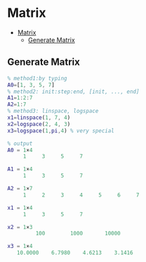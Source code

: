 # Matrix

- [Matrix](#matrix)
  - [Generate Matrix](#generate-matrix)

## Generate Matrix

```matlab
% method1:by typing
A0=[1, 3, 5, 7]
% method2: init:step:end, [init, ..., end]
A1=1:2:7
A2=1:7
% method3: linspace, logspace
x1=linspace(1, 7, 4)
x2=logspace(2, 4, 3)
x3=logspace(1,pi,4) % very special

% output
A0 = 1×4    
     1     3     5     7

A1 = 1×4    
     1     3     5     7

A2 = 1×7    
     1     2     3     4     5     6     7

x1 = 1×4    
     1     3     5     7

x2 = 1×3    
         100        1000       10000

x3 = 1×4    
   10.0000    6.7980    4.6213    3.1416
```

